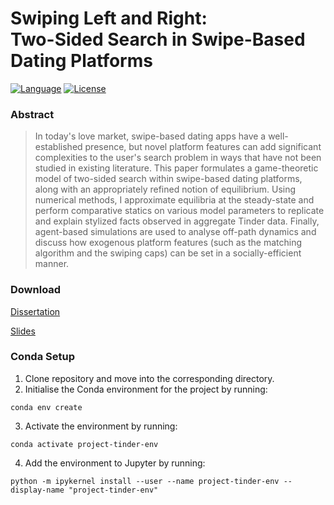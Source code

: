 # Swiping Left and Right: <br/> Two-Sided Search in Swipe-Based Dating Platforms
[![Language](https://img.shields.io/badge/language-Python_3-54a4ff.svg?style=flat-square)](https://www.python.org)
[![License](https://img.shields.io/github/license/patohdzs/project-tinder?style=flat-square)](https://opensource.org/licenses/MIT)

### Abstract
> In today's love market, swipe-based dating apps have a well-established presence, but novel platform features can add significant complexities to the user's search problem in ways that have not been studied in existing literature.
This paper formulates a game-theoretic model of two-sided search within swipe-based dating platforms, along with an appropriately refined notion of equilibrium.
Using numerical methods, I approximate equilibria at the steady-state and perform comparative statics on various model parameters to replicate and explain stylized facts observed in aggregate Tinder data. 
Finally, agent-based simulations are used to analyse off-path dynamics and discuss how exogenous platform features (such as the matching algorithm and the swiping caps) can be set in a socially-efficient manner.
  

### Download

[Dissertation]() 

[Slides]() 


### Conda Setup
1. Clone repository and move into the corresponding directory.
2. Initialise the Conda environment for the project by running:
```
conda env create
```
3. Activate the environment by running:
```
conda activate project-tinder-env
```
4. Add the environment to Jupyter by running:
```
python -m ipykernel install --user --name project-tinder-env --display-name "project-tinder-env"
```
